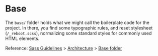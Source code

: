 # Base

The `base/` folder holds what we might call the boilerplate code for the project. In there, you find some typographic rules, and reset stylesheet (`/_reboot.scss`), normalizing some standard styles for commonly used HTML elements.

Reference: [Sass Guidelines](http://sass-guidelin.es/) > [Architecture](http://sass-guidelin.es/#architecture) > [Base folder](http://sass-guidelin.es/#base-folder)
